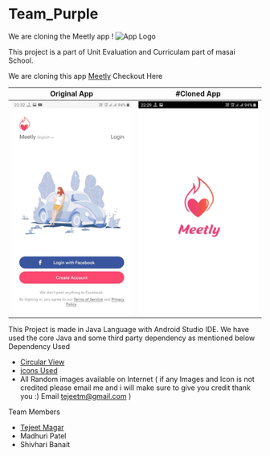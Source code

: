 # Team_Purple 
We are cloning the Meetly app ! <img src="https://tejeet.com/shared/meetlyclone/logo.png" alt="App Logo" width="200"/>


This project is a part of Unit Evaluation and Curriculam part of masai School.

We are cloning this app [Meetly](https://play.google.com/store/apps/details?id=com.improverllc.meetly&hl=en_IN&gl=US) Checkout Here

Original App | #Cloned App
 --- | --- 
 ![Original Meetly](example/originalsm.gif) | ![Cloned Meetly](example/clonedsm.gif)


This Project is made in Java Language with Android Studio IDE. We have used the core Java and some third party dependency as mentioned below
Dependency Used 
- [Circular View](https://github.com/hdodenhof/CircleImageView) 
- [icons Used](https://www.flaticon.com/)
- All Random images available on Internet ( if any Images and Icon is not credited please email me and i will make sure to give you credit thank you :) Email tejeetm@gmail.com )

Team Members 
- [Tejeet Magar](https://tejeet.com/)
- Madhuri Patel
- Shivhari Banait
